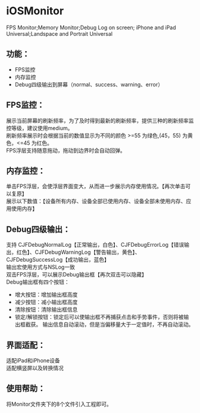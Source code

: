# iOSMonitor
FPS Monitor;Memory Monitor;Debug Log on screen;
iPhone and iPad Universal;Landspace and Portrait Universal

## 功能：
* FPS监控
* 内存监控
* Debug四级输出到屏幕（normal、success、warning、error）

## FPS监控：
展示当前屏幕的刷新频率，为了及时得到最新的刷新频率，提供三种的刷新频率监控等级，建议使用medium。<br>
刷新频率展示时会根据当前的数值显示为不同的颜色 >=55 为绿色,(45，55) 为黄色，<=45 为红色。<br>
FPS浮层支持随意拖动，拖动到边界时会自动回弹。<br>
  
## 内存监控：
单击FPS浮层，会使浮层界面变大，从而进一步展示内存使用情况。【再次单击可以复原】<br>
展示以下数值：【设备所有内存、设备全部已使用内存、设备全部未使用内存、应用使用内存】<br>

## Debug四级输出：
支持 CJFDebugNormalLog【正常输出，白色】、CJFDebugErrorLog【错误输出，红色】、CJFDebugWarningLog【警告输出，黄色】、CJFDebugSuccessLog【成功输出，蓝色】<br>
输出宏使用方式与NSLog一致<br>
双击FPS浮层，可以展示Debug输出框【再次双击可以隐藏】<br>
Debug输出框有四个按钮：<br>
* 增大按钮：增加输出框高度
* 减少按钮：减小输出框高度
* 清除按钮：清除输出框信息
* 锁定/解锁按钮：锁定后可以使输出框不再捕获点击和手势事件，否则将被输出框截获。
输出信息自动滚动，但是当偏移量大于一定值时，不再自动滚动。<br>


## 界面适配：
适配iPad和iPhone设备<br>
适配横竖屏以及转换情况<br>


## 使用帮助：
将Monitor文件夹下的8个文件引入工程即可。<br>
